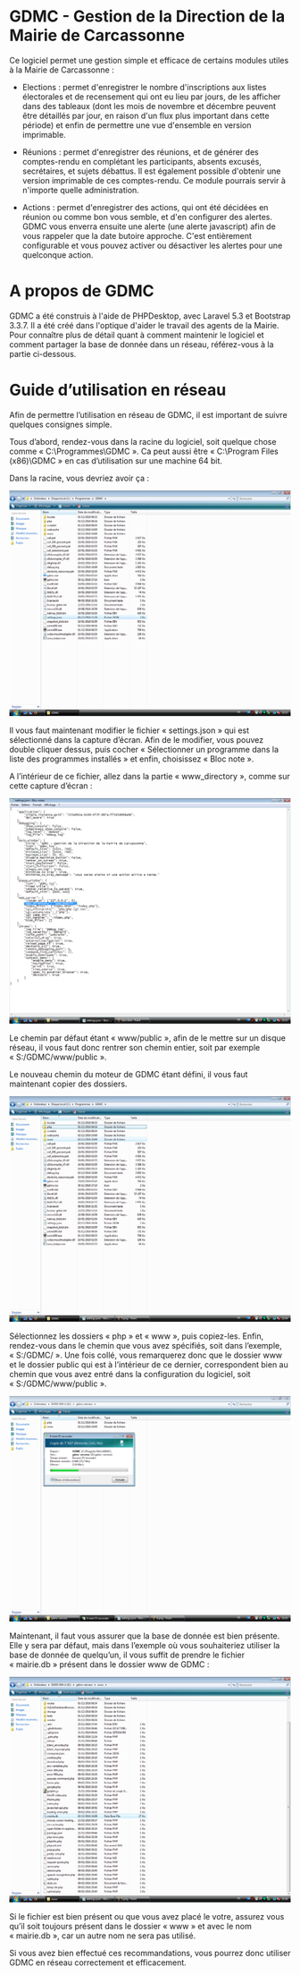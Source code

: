 # GDMC - Gestion de la Direction de la Mairie de Carcassonne

Ce logiciel permet une gestion simple et efficace de certains modules utiles à la Mairie de Carcassonne :
- Elections : permet d'enregistrer le nombre d'inscriptions aux listes électorales et de recensement qui ont eu lieu par jours, de les afficher dans des tableaux (dont les mois de novembre et décembre peuvent être détaillés par jour, en raison d'un flux plus important dans cette période) et enfin de permettre une vue d'ensemble en version imprimable.

- Réunions : permet d'enregistrer des réunions, et de générer des comptes-rendu en complétant les participants, absents excusés, secrétaires, et sujets débattus. Il est également possible d'obtenir une version imprimable de ces comptes-rendu. Ce module pourrais servir à n'importe quelle administration.

- Actions : permet d'enregistrer des actions, qui ont été décidées en réunion ou comme bon vous semble, et d'en configurer des alertes. GDMC vous enverra ensuite une alerte (une alerte javascript) afin de vous rappeler que la date butoire approche. C'est entièrement configurable et vous pouvez activer ou désactiver les alertes pour une quelconque action.

# A propos de GDMC

GDMC a été construis à l'aide de PHPDesktop, avec Laravel 5.3 et Bootstrap 3.3.7. Il a été créé dans l'optique d'aider le travail des agents de la Mairie. Pour connaître plus de détail quant à comment maintenir le logiciel et comment partager la base de donnée dans un réseau, référez-vous à la partie ci-dessous.

# Guide d’utilisation en réseau

Afin de permettre l’utilisation en réseau de GDMC, il est important de suivre quelques consignes simple.

Tous d’abord, rendez-vous dans la racine du logiciel, soit quelque chose comme « C:\Programmes\GDMC ». Ca peut aussi être « C:\Program Files (x86)\GDMC » en cas d’utilisation sur une machine 64 bit.

Dans la racine, vous devriez avoir ça :

![Alt text](screenshots/lan-guide/1.png?raw=true "Optional Title")

Il vous faut maintenant modifier le fichier « settings.json » qui est sélectionné dans la capture d’écran. Afin de le modifier, vous pouvez double cliquer dessus, puis cocher « Sélectionner un programme dans la liste des programmes installés » et enfin, choisissez « Bloc note ».

A l’intérieur de ce fichier, allez dans la partie « www_directory », comme sur cette capture d’écran : 

![Alt text](screenshots/lan-guide/2.png?raw=true "Optional Title")

Le chemin par défaut étant « www/public », afin de le mettre sur un disque réseau, il vous faut donc rentrer son chemin entier, soit par exemple « S:/GDMC/www/public ».

Le nouveau chemin du moteur de GDMC étant défini, il vous faut maintenant copier des dossiers.

![Alt text](screenshots/lan-guide/3.png?raw=true "Optional Title")

Sélectionnez les dossiers « php » et « www », puis copiez-les. Enfin, rendez-vous dans le chemin que vous avez spécifiés, soit dans l’exemple, « S:/GDMC/ ». Une fois collé, vous remarquerez donc que le dossier www et le dossier public qui est à l’intérieur de ce dernier, correspondent bien au chemin que vous avez entré dans la configuration du logiciel, soit « S:/GDMC/www/public ».

![Alt text](screenshots/lan-guide/4.png?raw=true "Optional Title")

Maintenant, il faut vous assurer que la base de donnée est bien présente. Elle y sera par défaut, mais dans l’exemple où vous souhaiteriez utiliser la base de donnée de quelqu’un, il vous suffit de prendre le fichier « mairie.db » présent dans le dossier www de GDMC : 

![Alt text](screenshots/lan-guide/5.png?raw=true "Optional Title")

Si le fichier est bien présent ou que vous avez placé le votre, assurez vous qu’il soit toujours présent dans le dossier « www » et avec le nom « mairie.db », car un autre nom ne sera pas utilisé.

Si vous avez bien effectué ces recommandations, vous pourrez donc utiliser GDMC en réseau correctement et efficacement.
